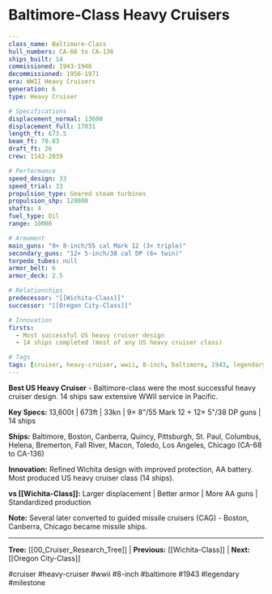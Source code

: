 # Baltimore-Class Heavy Cruisers

```yaml
---
class_name: Baltimore-Class
hull_numbers: CA-68 to CA-136
ships_built: 14
commissioned: 1943-1946
decommissioned: 1956-1971
era: WWII Heavy Cruisers
generation: 6
type: Heavy Cruiser

# Specifications
displacement_normal: 13600
displacement_full: 17031
length_ft: 673.5
beam_ft: 70.83
draft_ft: 26
crew: 1142-2039

# Performance
speed_design: 33
speed_trial: 33
propulsion_type: Geared steam turbines
propulsion_shp: 120000
shafts: 4
fuel_type: Oil
range: 10000

# Armament
main_guns: "9× 8-inch/55 cal Mark 12 (3× triple)"
secondary_guns: "12× 5-inch/38 cal DP (6× twin)"
torpedo_tubes: null
armor_belt: 6
armor_deck: 2.5

# Relationships
predecessor: "[[Wichita-Class]]"
successor: "[[Oregon City-Class]]"

# Innovation
firsts:
  - Most successful US heavy cruiser design
  - 14 ships completed (most of any US heavy cruiser class)

# Tags
tags: [cruiser, heavy-cruiser, wwii, 8-inch, baltimore, 1943, legendary]
---
```

**Best US Heavy Cruiser** - Baltimore-class were the most successful heavy cruiser design. 14 ships saw extensive WWII service in Pacific.

**Key Specs:** 13,600t | 673ft | 33kn | 9× 8"/55 Mark 12 + 12× 5"/38 DP guns | 14 ships

**Ships:** Baltimore, Boston, Canberra, Quincy, Pittsburgh, St. Paul, Columbus, Helena, Bremerton, Fall River, Macon, Toledo, Los Angeles, Chicago (CA-68 to CA-136)

**Innovation:** Refined Wichita design with improved protection, AA battery. Most produced US heavy cruiser class (14 ships).

**vs [[Wichita-Class]]:** Larger displacement | Better armor | More AA guns | Standardized production

**Note:** Several later converted to guided missile cruisers (CAG) - Boston, Canberra, Chicago became missile ships.

---
**Tree:** [[00_Cruiser_Research_Tree]] | **Previous:** [[Wichita-Class]] | **Next:** [[Oregon City-Class]]

#cruiser #heavy-cruiser #wwii #8-inch #baltimore #1943 #legendary #milestone
